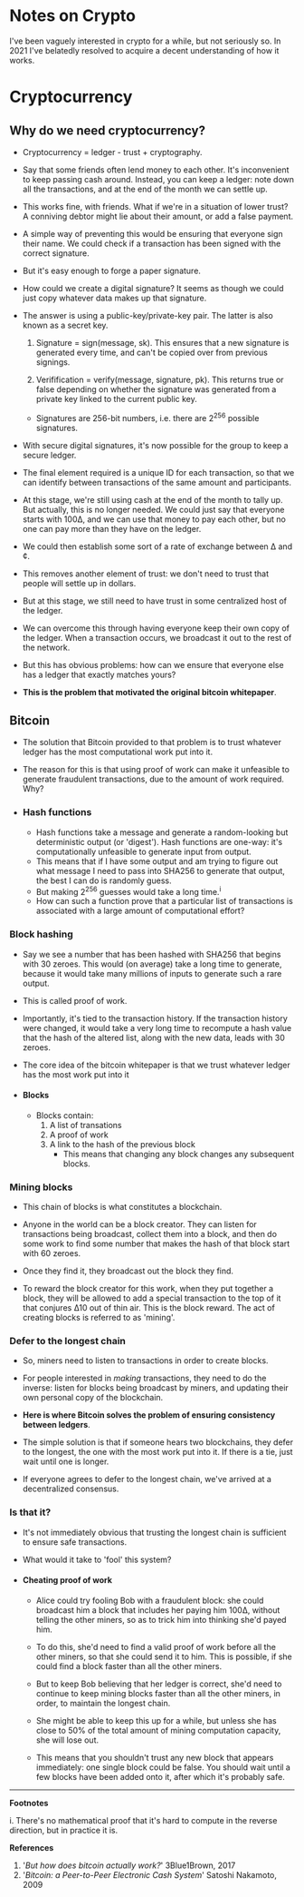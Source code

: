 # Notes on Crypto

I've been vaguely interested in crypto for a while, but not seriously so. In 2021 I've belatedly resolved to
acquire a decent understanding of how it works.

# Cryptocurrency

## Why do we need cryptocurrency?

- Cryptocurrency = ledger - trust + cryptography.

- Say that some friends often lend money to each other. It's inconvenient to keep passing cash around. Instead,
  you can keep a ledger: note down all the transactions, and at the end of the month we can settle up.

- This works fine, with friends. What if we're in a situation of lower trust? A conniving debtor might lie about
  their amount, or add a false payment.

- A simple way of preventing this would be ensuring that everyone sign their name. We could check if a transaction
  has been signed with the correct signature.

- But it's easy enough to forge a paper signature.

- How could we create a digital signature? It seems as though we could just copy whatever data makes up that signature.

- The answer is using a public-key/private-key pair. The latter is also known as a secret key.

  1. Signature = sign(message, sk). This ensures that a new signature is generated every time, and can't be copied
  over from previous signings.

  2. Verifification = verify(message, signature, pk). This returns true or false depending on whether the
  signature was generated from a private key linked to the current public key.

  - Signatures are 256-bit numbers, i.e. there are 2<sup>256</sup> possible signatures.

- With secure digital signatures, it's now possible for the group to keep a secure ledger.

- The final element required is a unique ID for each transaction, so that we can identify between transactions of
  the same amount and participants.

- At this stage, we're still using cash at the end of the month to tally up. But actually, this is no longer needed.
  We could just say that everyone starts with 100∆, and we can use that money to pay each other, but no one can pay
  more than they have on the ledger.

- We could then establish some sort of a rate of exchange between ∆ and ¢.

- This removes another element of trust: we don't need to trust that people will settle up in dollars.

- But at this stage, we still need to have trust in some centralized host of the ledger.

- We can overcome this through having everyone keep their own copy of the ledger. When a transaction occurs,
  we broadcast it out to the rest of the network.

- But this has obvious problems: how can we ensure that everyone else has a ledger that exactly matches yours?

- **This is the problem that motivated the original bitcoin whitepaper**.

## Bitcoin

- The solution that Bitcoin provided to that problem is to trust whatever ledger has the most computational work
  put into it.

- The reason for this is that using proof of work can make it unfeasible to generate fraudulent transactions, due
  to the amount of work required. Why?

- ### Hash functions

  - Hash functions take a message and generate a random-looking but deterministic output (or 'digest'). Hash functions are one-way: it's computationally unfeasible to generate input from output.
  - This means that if I have some output and am trying to figure out what message I need to pass into SHA256 to generate that output, the best I can do is randomly guess.
  - But making 2<sup>256</sup> guesses would take a long time.<sup>i</sup>
  - How can such a function prove that a particular list of transactions is associated with a large amount of computational effort?

### Block hashing

- Say we see a number that has been hashed with SHA256 that begins with 30 zeroes. This would (on average) take a long time to generate, because it would take many millions of inputs to generate such a rare output.

- This is called proof of work.

- Importantly, it's tied to the transaction history. If the transaction history were changed, it would take a very long time to recompute a hash value that the hash of the altered list, along with the new data, leads with 30 zeroes.

- The core idea of the bitcoin whitepaper is that we trust whatever ledger has the most work put into it

- #### Blocks

  - Blocks contain:
    1. A list of transations
    2. A proof of work
    3. A link to the hash of the previous block
        - This means that changing any block changes any subsequent blocks.

### Mining blocks

- This chain of blocks is what constitutes a blockchain.

- Anyone in the world can be a block creator. They can listen for transactions being broadcast, collect them into a block, and then do some work to find some number that makes the hash of that block start with 60 zeroes.

- Once they find it, they broadcast out the block they find.

- To reward the block creator for this work, when they put together a block, they will be allowed to add a special transaction to the top of it that conjures ∆10 out of thin air. This is the block reward. The act of creating blocks is referred to as 'mining'.

### Defer to the longest chain

- So, miners need to listen to transactions in order to create blocks.

- For people interested in *making* transactions, they need to do the inverse: listen for blocks being broadcast by miners, and updating their own personal copy of the blockchain.

- **Here is where Bitcoin solves the problem of ensuring consistency between ledgers**.

- The simple solution is that if someone hears two blockchains, they defer to the longest, the one with the most work put into it. If there is a tie, just wait until one is longer.

- If everyone agrees to defer to the longest chain, we've arrived at a decentralized consensus.

### Is that it?

- It's not immediately obvious that trusting the longest chain is sufficient to ensure safe transactions.

- What would it take to 'fool' this system?

- #### Cheating proof of work
  - Alice could try fooling Bob with a fraudulent block: she could broadcast him a block that includes her paying him 100∆, without telling the other miners, so as to trick him into thinking she'd payed him.

  - To do this, she'd need to find a valid proof of work before all the other miners, so that she could send it to him. This is possible, if she could find a block faster than all the other miners.

  - But to keep Bob believing that her ledger is correct, she'd need to continue to keep mining blocks faster than all the other miners, in order, to maintain the longest chain.

  - She might be able to keep this up for a while, but unless she has close to 50% of the total amount of mining computation capacity, she will lose out.

  - This means that you shouldn't trust any new block that appears immediately: one single block could be false. You should wait until a few blocks have been added onto it, after which it's probably safe.



---
**Footnotes**

i. There's no mathematical proof that it's hard to compute in the reverse direction, but in practice it is.

**References**

1. '*But how does bitcoin actually work?*' 3Blue1Brown, 2017
2. '*Bitcoin: a Peer-to-Peer Electronic Cash System*' Satoshi Nakamoto, 2009